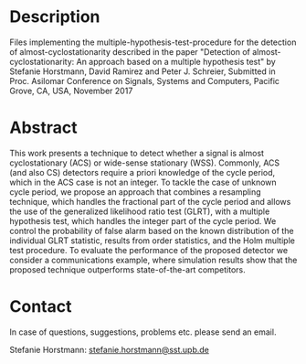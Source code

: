 # Description

Files implementing the multiple-hypothesis-test-procedure for the detection of almost-cyclostationarity described in the paper "Detection of almost-cyclostationarity: An approach based on a multiple hypothesis test" by Stefanie Horstmann, David Ramirez and Peter J. Schreier, Submitted in Proc. Asilomar Conference on Signals, Systems and Computers, Pacific Grove, CA, USA, November 2017

# Abstract
This work presents a technique to detect whether a signal is almost cyclostationary (ACS) or wide-sense stationary (WSS). Commonly, ACS (and also CS) detectors require a priori knowledge of the cycle period, which in the ACS case is not an integer. To tackle the case of unknown cycle period, we propose an approach that combines a resampling technique, which handles the fractional part of the cycle period and allows the use of the generalized likelihood ratio test (GLRT), with a multiple hypothesis test, which handles the integer part of the cycle period. We control the probability of false alarm based on the known distribution of the individual GLRT statistic, results from order statistics, and the Holm multiple test procedure. To evaluate the performance of the proposed detector we consider a communications example, where simulation results show that the proposed technique outperforms state-of-the-art competitors.

# Contact
In case of questions, suggestions, problems etc. please send an email.

Stefanie Horstmann: <stefanie.horstmann@sst.upb.de>
